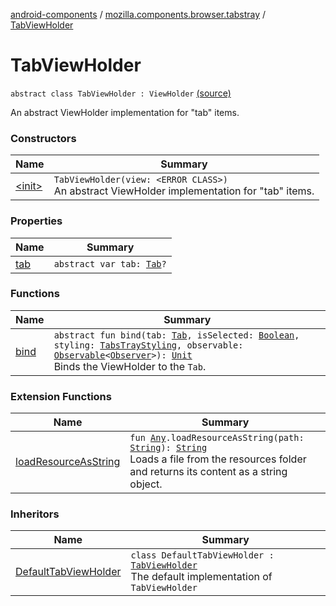[android-components](../../index.md) / [mozilla.components.browser.tabstray](../index.md) / [TabViewHolder](./index.md)

# TabViewHolder

`abstract class TabViewHolder : ViewHolder` [(source)](https://github.com/mozilla-mobile/android-components/blob/master/components/browser/tabstray/src/main/java/mozilla/components/browser/tabstray/TabViewHolder.kt#L27)

An abstract ViewHolder implementation for "tab" items.

### Constructors

| Name | Summary |
|---|---|
| [&lt;init&gt;](-init-.md) | `TabViewHolder(view: <ERROR CLASS>)`<br>An abstract ViewHolder implementation for "tab" items. |

### Properties

| Name | Summary |
|---|---|
| [tab](tab.md) | `abstract var tab: `[`Tab`](../../mozilla.components.concept.tabstray/-tab/index.md)`?` |

### Functions

| Name | Summary |
|---|---|
| [bind](bind.md) | `abstract fun bind(tab: `[`Tab`](../../mozilla.components.concept.tabstray/-tab/index.md)`, isSelected: `[`Boolean`](https://kotlinlang.org/api/latest/jvm/stdlib/kotlin/-boolean/index.html)`, styling: `[`TabsTrayStyling`](../-tabs-tray-styling/index.md)`, observable: `[`Observable`](../../mozilla.components.support.base.observer/-observable/index.md)`<`[`Observer`](../../mozilla.components.concept.tabstray/-tabs-tray/-observer/index.md)`>): `[`Unit`](https://kotlinlang.org/api/latest/jvm/stdlib/kotlin/-unit/index.html)<br>Binds the ViewHolder to the `Tab`. |

### Extension Functions

| Name | Summary |
|---|---|
| [loadResourceAsString](../../mozilla.components.support.test.file/kotlin.-any/load-resource-as-string.md) | `fun `[`Any`](https://kotlinlang.org/api/latest/jvm/stdlib/kotlin/-any/index.html)`.loadResourceAsString(path: `[`String`](https://kotlinlang.org/api/latest/jvm/stdlib/kotlin/-string/index.html)`): `[`String`](https://kotlinlang.org/api/latest/jvm/stdlib/kotlin/-string/index.html)<br>Loads a file from the resources folder and returns its content as a string object. |

### Inheritors

| Name | Summary |
|---|---|
| [DefaultTabViewHolder](../-default-tab-view-holder/index.md) | `class DefaultTabViewHolder : `[`TabViewHolder`](./index.md)<br>The default implementation of `TabViewHolder` |
